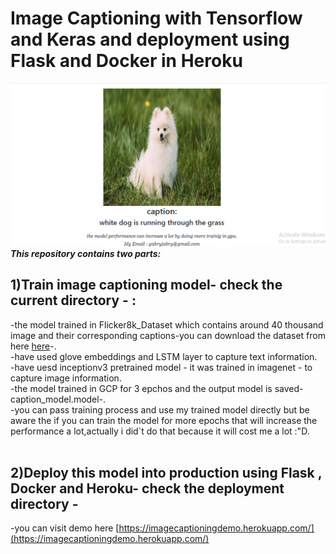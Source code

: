 # Image Captioning with Tensorflow and Keras and deployment using Flask and Docker in Heroku
![alt text](https://github.com/AhmedaliElgabry/Image_captioning/blob/master/model%20output%20example.png)
***This repository contains two parts:***<br/>
## 1)Train image captioning model- check the current directory - :<br/>
-the model trained in Flicker8k_Dataset which contains around 40 thousand image and their corresponding captions-you can download the dataset from here [here](https://machinelearningmastery.com/prepare-photo-caption-dataset-training-deep-learning-model/)-.<br/>
-have used glove embeddings and LSTM layer to capture text information.<br/>
-have uesd inceptionv3 pretrained model - it was trained in imagenet - to capture image information.<br/>
-the model trained in GCP for 3 epchos and the output model is saved-caption_model.model-.<br/>
-you can pass training process and use my trained model directly but be aware the if you can train the model for more epochs that will increase the performance a lot,actually i did`t do that because it will cost me a lot :"D. <br/>
			<br/>
## 2)Deploy this model into production using Flask , Docker and Heroku- check the deployment directory -<br/>
-you can visit demo here [https://imagecaptioningdemo.herokuapp.com/](https://imagecaptioningdemo.herokuapp.com/)

